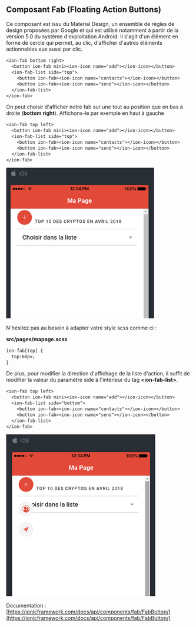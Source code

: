 ## Composant Fab \(Floating Action Buttons\)

Ce composant est issu du Material Design, un ensemble de règles de design proposées par Google et qui est utilisé notamment à partir de la version 5.0 du système d'exploitation Android. Il s'agit d'un élément en forme de cercle qui permet, au clic, d'afficher d'autres éléments actionnables eux aussi par clic.

```
<ion-fab bottom right>
  <button ion-fab mini><ion-icon name="add"></ion-icon></button>
  <ion-fab-list side="top">
    <button ion-fab><ion-icon name="contacts"></ion-icon></button>
    <button ion-fab><ion-icon name="send"></ion-icon></button>
  </ion-fab-list>
</ion-fab>
```

On peut choisir d'afficher notre fab sur une tout au position que en bas à droite \(**bottom right**\). Affichons-le par exemple en haut à gauche

```
<ion-fab top left>
  <button ion-fab mini><ion-icon name="add"></ion-icon></button>
  <ion-fab-list side="top">
    <button ion-fab><ion-icon name="contacts"></ion-icon></button>
    <button ion-fab><ion-icon name="send"></ion-icon></button>
  </ion-fab-list>
</ion-fab>
```

![](/assets/composant_fab_2.png)

N'hésitez pas au besoin à adapter votre style scss comme ci :

**src/pages/mapage.scss**

```
ion-fab[top] {
  top:60px;
}
```

De plus, pour modifier la direction d'affichage de la liste d'action, il suffit de modifier la valeur du paramètre side à l'intérieur du tag **&lt;ion-fab-list&gt;**.

```
<ion-fab top left>
  <button ion-fab mini><ion-icon name="add"></ion-icon></button>
  <ion-fab-list side="bottom">
    <button ion-fab><ion-icon name="contacts"></ion-icon></button>
    <button ion-fab><ion-icon name="send"></ion-icon></button>
  </ion-fab-list>
</ion-fab>
```

![](/assets/composant_fab_3.png)

Documentation : [https://ionicframework.com/docs/api/components/fab/FabButton/](https://ionicframework.com/docs/api/components/fab/FabButton/)
